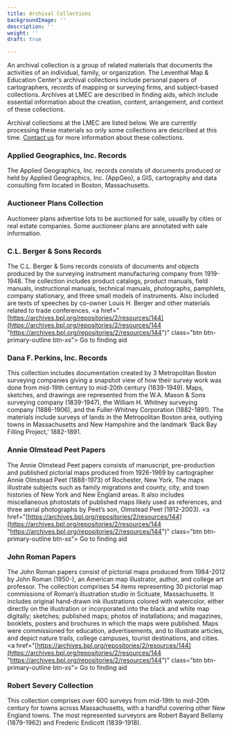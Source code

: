 ```yaml
---
title: Archival Collections
backgroundImage: ''
description: ''
weight: ''
draft: true

---
```

An archival collection is a group of related materials that documents the activities of an individual, family, or organization. The Leventhal Map & Education Center's archival collections include personal papers of cartographers, records of mapping or surveying firms, and subject-based collections. Archives at LMEC are described in finding aids, which include essential information about the creation, content, arrangement, and context of these collections.

Archival collections at the LMEC are listed below. We are currently processing these materials so only some collections are described at this time. [Contact us](mailto:reference@leventhalmap.org) for more information about these collections.

### Applied Geographics, Inc. Records

The Applied Geographics, Inc. records consists of documents produced or held by Applied Geographics, Inc. (AppGeo), a GIS, cartography and data consulting firm located in Boston, Massachusetts.

### Auctioneer Plans Collection

Auctioneer plans advertise lots to be auctioned for sale, usually by cities or real estate companies. Some auctioneer plans are annotated with sale information.

### C.L. Berger & Sons Records

The C.L. Berger & Sons records consists of documents and objects produced by the surveying instrument manufacturing company from 1919-1948. The collection includes product catalogs, product manuals, field manuals, instructional manuals, technical manuals, photographs, pamphlets, company stationary, and three small models of instruments. Also included are texts of speeches by co-owner Louis H. Berger and other materials related to trade conferences. <a href="[https://archives.bpl.org/repositories/2/resources/144](https://archives.bpl.org/repositories/2/resources/144 "https://archives.bpl.org/repositories/2/resources/144")" class="btn btn-primary-outline btn-xs"><i class="fas fa-passport me-2"></i> Go to finding aid</a>

### Dana F. Perkins, Inc. Records

This collection includes documentation created by 3 Metropolitan Boston surveying companies giving a snapshot view of how their survey work was done from mid-19th century to mid-20th century (1839-1949). Maps, sketches, and drawings are represented from the W.A. Mason & Sons surveying company (1839-1947), the William H. Whitney surveying company (1886-1906), and the Fuller-Whitney Corporation (1882-1891). The materials include surveys of lands in the Metropolitan Boston area, outlying towns in Massachusetts and New Hampshire and the landmark ‘Back Bay Filling Project,’ 1882-1891.

### Annie Olmstead Peet Papers

The Annie Olmstead Peet papers consists of manuscript, pre-production and published pictorial maps produced from 1926-1969 by cartographer Annie Olmstead Peet (1888-1973) of Rochester, New York. The maps illustrate subjects such as family migrations and county, city, and town histories of New York and New England areas. It also includes miscellaneous photostats of published maps likely used as references, and three aerial photographs by Peet’s son, Olmstead Peet (1912-2003). <a href="[https://archives.bpl.org/repositories/2/resources/144](https://archives.bpl.org/repositories/2/resources/144 "https://archives.bpl.org/repositories/2/resources/144")" class="btn btn-primary-outline btn-xs"><i class="fas fa-passport me-2"></i> Go to finding aid</a>

### John Roman Papers

The John Roman papers consist of pictorial maps produced from 1984-2012 by John Roman (1950-), an American map illustrator, author, and college art professor. The collection comprises 54 items representing 30 pictorial map commissions of Roman’s illustration studio in Scituate, Massachusetts. It includes original hand-drawn ink illustrations colored with watercolor, either directly on the illustration or incorporated into the black and white map digitally; sketches; published maps; photos of installations; and magazines, booklets, posters and brochures in which the maps were published. Maps were commissioned for education, advertisements, and to illustrate articles, and depict nature trails, college campuses, tourist destinations, and cities. <a href="[https://archives.bpl.org/repositories/2/resources/144](https://archives.bpl.org/repositories/2/resources/144 "https://archives.bpl.org/repositories/2/resources/144")" class="btn btn-primary-outline btn-xs"><i class="fas fa-passport me-2"></i> Go to finding aid</a>

### Robert Severy Collection

This collection comprises over 600 surveys from mid-19th to mid-20th century for towns across Massachusetts, with a handful covering other New England towns. The most represented surveyors are Robert Bayard Bellamy (1879-1962) and Frederic Endicott (1839-1918).
